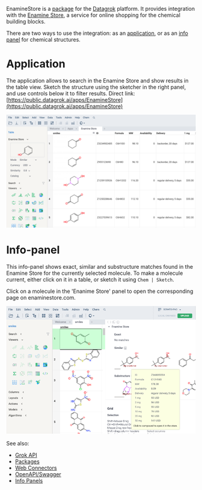 EnamineStore is a [package](https://datagrok.ai/help/develop/develop#packages) for the [Datagrok](https://datagrok.ai) platform.
It provides integration with the [Enamine Store](https://enaminestore.com), a service for online shopping for the chemical building blocks.

There are two ways to use the integration: as an [application](https://datagrok.ai/help/develop/develop#applications),
or as an [info panel](https://datagrok.ai/help/discover/info-panels) for chemical structures.
 
# Application

The application allows to search in the Enamine Store and show results in the table view. Sketch the structure using the sketcher in the right panel, and use controls below it to filter results.
Direct link: [https://public.datagrok.ai/apps/EnamineStore](https://public.datagrok.ai/apps/EnamineStore)

![Application](images/application.png)

# Info-panel

This info-panel shows exact, similar and substructure matches found in the Enamine Store for the currently
selected molecule. To make a molecule current, either click on it in a table, or sketch it using 
`Chem | Sketch`.

Click on a molecule in the 'Enanime Store' panel to open the corresponding page on enaminestore.com.

![Info-panel](images/info_panel.png)


See also: 
  * [Grok API](https://datagrok.ai/help/develop/js-api)
  * [Packages](https://datagrok.ai/help/develop/develop#packages)
  * [Web Connectors](https://datagrok.ai/help/access/connectors/web)
  * [OpenAPI/Swagger](https://swagger.io/)
  * [Info Panels](https://datagrok.ai/help/discover/info-panels)
